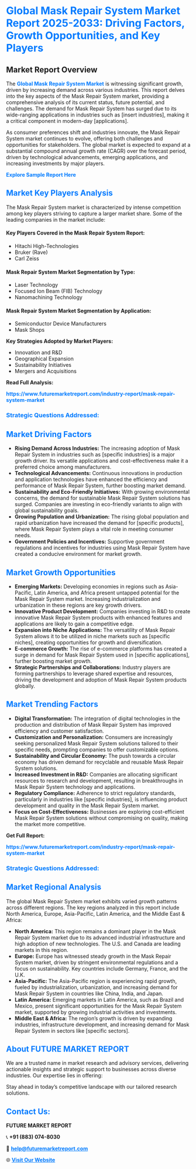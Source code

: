<h1 style="color: #007BFF;">Global Mask Repair System Market Report 2025-2033: Driving Factors, Growth Opportunities, and Key Players</h1>

<section id="overview">
<h2>Market Report Overview</h2>
<p>The <a href="https://www.futuremarketreport.com/industry-report/mask-repair-system-market" style="color: #007BFF; text-decoration: none;"><strong>Global Mask Repair System Market</strong></a> is witnessing significant growth, driven by increasing demand across various industries. This report delves into the key aspects of the Mask Repair System market, providing a comprehensive analysis of its current status, future potential, and challenges. The demand for Mask Repair System has surged due to its wide-ranging applications in industries such as [insert industries], making it a critical component in modern-day [applications].</p>
<p>As consumer preferences shift and industries innovate, the Mask Repair System market continues to evolve, offering both challenges and opportunities for stakeholders. The global market is expected to expand at a substantial compound annual growth rate (CAGR) over the forecast period, driven by technological advancements, emerging applications, and increasing investments by major players.</p>
</section>

<section id="overview">
<p><a href="https://www.futuremarketreport.com/request-sample/reportId=60938" style="color: #007BFF; text-decoration: none;"><strong>Explore Sample Report Here</strong></a></p>
</section>

<section id="key-players">
<h2 style="color: #007BFF;">Market Key Players Analysis</h2>
<p>The Mask Repair System market is characterized by intense competition among key players striving to capture a larger market share. Some of the leading companies in the market include:</p>
<h4>Key Players Covered in the Mask Repair System Report:</h4>
<ul><li>Hitachi High-Technologies</li><li>Bruker (Rave)</li><li>Carl Zeiss</li></ul>
<h4>Mask Repair System Market Segmentation by Type:</h4>
<ul><li>Laser Technology</li><li>Focused Ion Beam (FIB) Technology</li><li>Nanomachining Technology</li></ul>

<h4>Mask Repair System Market Segmentation by Application:</h4>
<ul><li>Semiconductor Device Manufacturers</li><li>Mask Shops</li></ul>
<p><strong>Key Strategies Adopted by Market Players:</strong></p>
<ul>
<li>Innovation and R&D</li>
<li>Geographical Expansion</li>
<li>Sustainability Initiatives</li>
<li>Mergers and Acquisitions</li>
</ul>
</section>

<section>
<p><strong>Read Full Analysis: </strong></p><a href="https://www.futuremarketreport.com/industry-report/mask-repair-system-market" style="color: #007BFF; text-decoration: none;"><strong>https://www.futuremarketreport.com/industry-report/mask-repair-system-market</strong></a>
<h3 style="color: #007BFF;">Strategic Questions Addressed:</h3>
</section>

<section id="driving-factors">
<h2 style="color: #007BFF;">Market Driving Factors</h2>
<ul>
<li><strong>Rising Demand Across Industries:</strong> The increasing adoption of Mask Repair System in industries such as [specific industries] is a major growth driver. Its versatile applications and cost-effectiveness make it a preferred choice among manufacturers.</li>
<li><strong>Technological Advancements:</strong> Continuous innovations in production and application technologies have enhanced the efficiency and performance of Mask Repair System, further boosting market demand.</li>
<li><strong>Sustainability and Eco-Friendly Initiatives:</strong> With growing environmental concerns, the demand for sustainable Mask Repair System solutions has surged. Companies are investing in eco-friendly variants to align with global sustainability goals.</li>
<li><strong>Growing Population and Urbanization:</strong> The rising global population and rapid urbanization have increased the demand for [specific products], where Mask Repair System plays a vital role in meeting consumer needs.</li>
<li><strong>Government Policies and Incentives:</strong> Supportive government regulations and incentives for industries using Mask Repair System have created a conducive environment for market growth.</li>
</ul>
</section>

<section id="growth-opportunities">
<h2 style="color: #007BFF;">Market Growth Opportunities</h2>
<ul>
<li><strong>Emerging Markets:</strong> Developing economies in regions such as Asia-Pacific, Latin America, and Africa present untapped potential for the Mask Repair System market. Increasing industrialization and urbanization in these regions are key growth drivers.</li>
<li><strong>Innovative Product Development:</strong> Companies investing in R&D to create innovative Mask Repair System products with enhanced features and applications are likely to gain a competitive edge.</li>
<li><strong>Expansion into Niche Applications:</strong> The versatility of Mask Repair System allows it to be utilized in niche markets such as [specific niches], creating opportunities for growth and diversification.</li>
<li><strong>E-commerce Growth:</strong> The rise of e-commerce platforms has created a surge in demand for Mask Repair System used in [specific applications], further boosting market growth.</li>
<li><strong>Strategic Partnerships and Collaborations:</strong> Industry players are forming partnerships to leverage shared expertise and resources, driving the development and adoption of Mask Repair System products globally.</li>
</ul>
</section>

<section id="trending-factors">
<h2 style="color: #007BFF;">Market Trending Factors</h2>
<ul>
<li><strong>Digital Transformation:</strong> The integration of digital technologies in the production and distribution of Mask Repair System has improved efficiency and customer satisfaction.</li>
<li><strong>Customization and Personalization:</strong> Consumers are increasingly seeking personalized Mask Repair System solutions tailored to their specific needs, prompting companies to offer customizable options.</li>
<li><strong>Sustainability and Circular Economy:</strong> The push towards a circular economy has driven demand for recyclable and reusable Mask Repair System solutions.</li>
<li><strong>Increased Investment in R&D:</strong> Companies are allocating significant resources to research and development, resulting in breakthroughs in Mask Repair System technology and applications.</li>
<li><strong>Regulatory Compliance:</strong> Adherence to strict regulatory standards, particularly in industries like [specific industries], is influencing product development and quality in the Mask Repair System market.</li>
<li><strong>Focus on Cost-Effectiveness:</strong> Businesses are exploring cost-efficient Mask Repair System solutions without compromising on quality, making the market more competitive.</li>
</ul>
</section>

<section>
<p><strong>Get Full Report: </strong></p><a href="https://www.futuremarketreport.com/industry-report/mask-repair-system-market" style="color: #007BFF; text-decoration: none;"><strong>https://www.futuremarketreport.com/industry-report/mask-repair-system-market</strong></a>
<h3 style="color: #007BFF;">Strategic Questions Addressed:</h3>
</section>


<section id="regional-analysis">
<h2 style="color: #007BFF;">Market Regional Analysis</h2>
<p>The global Mask Repair System market exhibits varied growth patterns across different regions. The key regions analyzed in this report include North America, Europe, Asia-Pacific, Latin America, and the Middle East & Africa:</p>
<ul>
<li><strong>North America:</strong> This region remains a dominant player in the Mask Repair System market due to its advanced industrial infrastructure and high adoption of new technologies. The U.S. and Canada are leading markets in this region.</li>
<li><strong>Europe:</strong> Europe has witnessed steady growth in the Mask Repair System market, driven by stringent environmental regulations and a focus on sustainability. Key countries include Germany, France, and the U.K.</li>
<li><strong>Asia-Pacific:</strong> The Asia-Pacific region is experiencing rapid growth, fueled by industrialization, urbanization, and increasing demand for Mask Repair System in countries like China, India, and Japan.</li>
<li><strong>Latin America:</strong> Emerging markets in Latin America, such as Brazil and Mexico, present significant opportunities for the Mask Repair System market, supported by growing industrial activities and investments.</li>
<li><strong>Middle East & Africa:</strong> The region’s growth is driven by expanding industries, infrastructure development, and increasing demand for Mask Repair System in sectors like [specific sectors].</li>
</ul>
</section>

<footer>
<h2 style="color: #007BFF;">About FUTURE MARKET REPORT</h2>
<p>We are a trusted name in market research and advisory services, delivering actionable insights and strategic support to businesses across diverse industries. Our expertise lies in offering:</p>

<p>Stay ahead in today’s competitive landscape with our tailored research solutions.</p>

<h2 style="color: #007BFF;">Contact Us:</h2>
<p><strong>FUTURE MARKET REPORT</strong></p>
<p>📞 <strong>+91 (883) 074-8030</strong></p>
<p>📧 <strong><a href="mailto:help@futuremarketreport.com" style="color: #007BFF;">help@futuremarketreport.com</a></strong></p>
<p>🌐 <strong><a href="https://www.futuremarketreport.com/" style="color: #007BFF;">Visit Our Website</a></strong></p>
</footer>